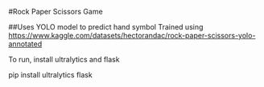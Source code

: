 #Rock Paper Scissors Game

##Uses YOLO model to predict hand symbol 
Trained using https://www.kaggle.com/datasets/hectorandac/rock-paper-scissors-yolo-annotated 


To run, install ultralytics and flask

pip install ultralytics flask
